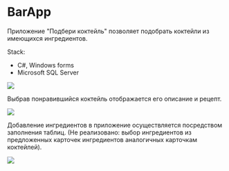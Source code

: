 # BarApp
Приложение "Подбери коктейль" позволяет подобрать коктейли из имеющихся ингредиентов. 

Stack:
* C#, Windows forms
* Microsoft SQL Server

<img src="https://user-images.githubusercontent.com/25576278/169863280-108962a5-7230-43a4-8b33-1c4b544916a2.JPG">
<p>Выбрав понравившийся коктейль отображается его описание и рецепт.</p>
<img src="https://user-images.githubusercontent.com/25576278/169863289-21915bbd-dc92-4444-883c-a098f61ae993.JPG">
<p>Добавление ингредиентов в приложение осуществляется посредством заполнения таблиц. 
  (Не реализовано: выбор ингредиентов из предложенных карточек ингредиентов аналогичных карточкам коктейлей).</p>
<img src="https://user-images.githubusercontent.com/25576278/169863303-882c0afc-0e86-4c9b-9f4f-cfa1f34eb8e7.JPG">
